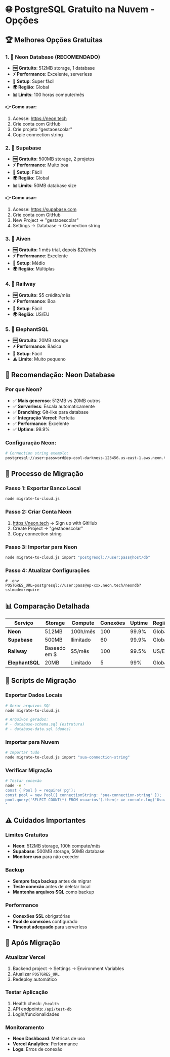 # 🌐 PostgreSQL Gratuito na Nuvem - Opções

## 🏆 Melhores Opções Gratuitas

### 1. 🥇 Neon Database (RECOMENDADO)
- **🆓 Gratuito**: 512MB storage, 1 database
- **⚡ Performance**: Excelente, serverless
- **🔧 Setup**: Super fácil
- **🌍 Região**: Global
- **📊 Limits**: 100 horas compute/mês

**👉 Como usar:**
1. Acesse: https://neon.tech
2. Crie conta com GitHub
3. Crie projeto "gestaoescolar"
4. Copie connection string

### 2. 🥈 Supabase
- **🆓 Gratuito**: 500MB storage, 2 projetos
- **⚡ Performance**: Muito boa
- **🔧 Setup**: Fácil
- **🌍 Região**: Global
- **📊 Limits**: 50MB database size

**👉 Como usar:**
1. Acesse: https://supabase.com
2. Crie conta com GitHub
3. New Project → "gestaoescolar"
4. Settings → Database → Connection string

### 3. 🥉 Aiven
- **🆓 Gratuito**: 1 mês trial, depois $20/mês
- **⚡ Performance**: Excelente
- **🔧 Setup**: Médio
- **🌍 Região**: Múltiplas

### 4. 🔄 Railway
- **🆓 Gratuito**: $5 crédito/mês
- **⚡ Performance**: Boa
- **🔧 Setup**: Fácil
- **🌍 Região**: US/EU

### 5. 🐘 ElephantSQL
- **🆓 Gratuito**: 20MB storage
- **⚡ Performance**: Básica
- **🔧 Setup**: Fácil
- **⚠️ Limite**: Muito pequeno

## 🎯 Recomendação: Neon Database

### Por que Neon?
- ✅ **Mais generoso**: 512MB vs 20MB outros
- ✅ **Serverless**: Escala automaticamente
- ✅ **Branching**: Git-like para database
- ✅ **Integração Vercel**: Perfeita
- ✅ **Performance**: Excelente
- ✅ **Uptime**: 99.9%

### Configuração Neon:
```bash
# Connection string exemplo:
postgresql://user:password@ep-cool-darkness-123456.us-east-1.aws.neon.tech/neondb?sslmode=require
```

## 🚀 Processo de Migração

### Passo 1: Exportar Banco Local
```bash
node migrate-to-cloud.js
```

### Passo 2: Criar Conta Neon
1. https://neon.tech → Sign up with GitHub
2. Create Project → "gestaoescolar"
3. Copy connection string

### Passo 3: Importar para Neon
```bash
node migrate-to-cloud.js import "postgresql://user:pass@host/db"
```

### Passo 4: Atualizar Configurações
```env
# .env
POSTGRES_URL=postgresql://user:pass@ep-xxx.neon.tech/neondb?sslmode=require
```

## 📊 Comparação Detalhada

| Serviço | Storage | Compute | Conexões | Uptime | Região |
|---------|---------|---------|----------|--------|--------|
| **Neon** | 512MB | 100h/mês | 100 | 99.9% | Global |
| **Supabase** | 500MB | Ilimitado | 60 | 99.9% | Global |
| **Railway** | Baseado em $ | $5/mês | 100 | 99.5% | US/EU |
| **ElephantSQL** | 20MB | Limitado | 5 | 99% | Global |

## 🔧 Scripts de Migração

### Exportar Dados Locais
```bash
# Gerar arquivos SQL
node migrate-to-cloud.js

# Arquivos gerados:
# - database-schema.sql (estrutura)
# - database-data.sql (dados)
```

### Importar para Nuvem
```bash
# Importar tudo
node migrate-to-cloud.js import "sua-connection-string"
```

### Verificar Migração
```bash
# Testar conexão
node -e "
const { Pool } = require('pg');
const pool = new Pool({ connectionString: 'sua-connection-string' });
pool.query('SELECT COUNT(*) FROM usuarios').then(r => console.log('Usuários:', r.rows[0].count));
"
```

## ⚠️ Cuidados Importantes

### Limites Gratuitos
- **Neon**: 512MB storage, 100h compute/mês
- **Supabase**: 500MB storage, 50MB database
- **Monitore uso** para não exceder

### Backup
- **Sempre faça backup** antes de migrar
- **Teste conexão** antes de deletar local
- **Mantenha arquivos SQL** como backup

### Performance
- **Conexões SSL** obrigatórias
- **Pool de conexões** configurado
- **Timeout adequado** para serverless

## 🎉 Após Migração

### Atualizar Vercel
1. Backend project → Settings → Environment Variables
2. Atualizar `POSTGRES_URL`
3. Redeploy automático

### Testar Aplicação
1. Health check: `/health`
2. API endpoints: `/api/test-db`
3. Login/funcionalidades

### Monitoramento
- **Neon Dashboard**: Métricas de uso
- **Vercel Analytics**: Performance
- **Logs**: Erros de conexão